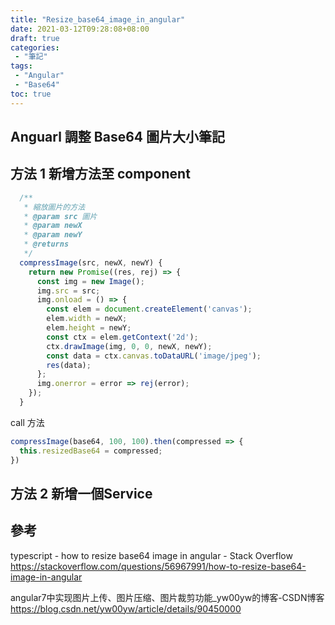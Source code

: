 ```yaml
---
title: "Resize_base64_image_in_angular"
date: 2021-03-12T09:28:08+08:00
draft: true
categories:
 - "筆記"
tags:
 - "Angular"
 - "Base64"
toc: true
---
```


## Anguarl 調整 Base64 圖片大小筆記
<!--more-->

## 方法 1  新增方法至 component 

```typescript
  /**
   * 縮放圖片的方法
   * @param src 圖片
   * @param newX
   * @param newY
   * @returns
   */
  compressImage(src, newX, newY) {
    return new Promise((res, rej) => {
      const img = new Image();
      img.src = src;
      img.onload = () => {
        const elem = document.createElement('canvas');
        elem.width = newX;
        elem.height = newY;
        const ctx = elem.getContext('2d');
        ctx.drawImage(img, 0, 0, newX, newY);
        const data = ctx.canvas.toDataURL('image/jpeg');
        res(data);
      };
      img.onerror = error => rej(error);
    });
  }
```

call 方法

```typescript
compressImage(base64, 100, 100).then(compressed => {
  this.resizedBase64 = compressed;
})
```

## 方法 2 新增一個Service



## 參考
typescript - how to resize base64 image in angular - Stack Overflow
https://stackoverflow.com/questions/56967991/how-to-resize-base64-image-in-angular

angular7中实现图片上传、图片压缩、图片裁剪功能_yw00yw的博客-CSDN博客
https://blog.csdn.net/yw00yw/article/details/90450000
